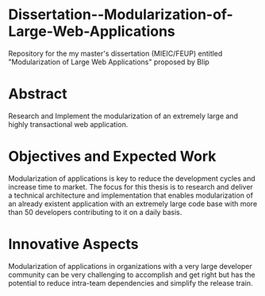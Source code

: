 Dissertation--Modularization-of-Large-Web-Applications
======================================================

Repository for the my master's dissertation (MIEIC/FEUP) entitled "Modularization of Large Web Applications" proposed by Blip

# Abstract
Research and Implement the modularization of an extremely large and highly transactional web application.

# Objectives and Expected Work
Modularization of applications is key to reduce the development cycles and increase time to market. The focus for this thesis is to research and deliver a technical architecture and implementation that enables modularization of an already existent application with an extremely large code base with more than 50 developers contributing to it on a daily basis. 

# Innovative Aspects
Modularization of applications in organizations with a very large developer community can be very challenging to accomplish and get right but has the potential to reduce intra-team dependencies and simplify the release train.

